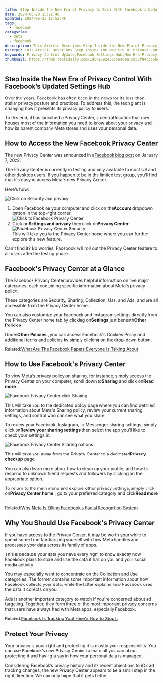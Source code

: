 ```yaml
---
title: Step Inside the New Era of Privacy Control With Facebook’s Updated Settings Hub
date: 2024-06-20 15:21:46
updated: 2024-06-23 12:52:46
tags:
  - facebook
categories:
  - meta
  - facebook
description: This Article Describes Step Inside the New Era of Privacy Control With Facebook’s Updated Settings Hub
excerpt: This Article Describes Step Inside the New Era of Privacy Control With Facebook’s Updated Settings Hub
keywords: Privacy Control Update,Facebook Settings Hub,New Era Privacy,Control Social Media,Enhanced Security,Facebook Privacy Hub,User Settings Customization
thumbnail: https://thmb.techidaily.com/1d642682ec5cb6a6ea7cd33f84c3c6bed241d468dfb7fb68a3c7508632db1da6.jpg
---
```


## Step Inside the New Era of Privacy Control With Facebook’s Updated Settings Hub

 Over the years, Facebook has often been in the news for its less-than-stellar privacy posture and practices. To address this, the tech giant is changing how it presents its privacy policy to users.

 To this end, it has launched a Privacy Center, a central location that now houses most of the information you need to know about your privacy and how its parent company Meta stores and uses your personal data.

## How to Access the New Facebook Privacy Center

 The new Privacy Center was announced in a[Facebook blog post](https://about.fb.com/news/2022/01/introducing-privacy-center/) on January 7, 2022.

 The Privacy Center is currently in testing and only available to most US and other desktop users. If you happen to be in the limited test group, you'll find that it's easy to access Meta's new Privacy Center.

Here's how:

![Click on Security and privacy](https://static1.makeuseofimages.com/wordpress/wp-content/uploads/2022/02/FB-Privacy-Center-1.png)

1. Open Facebook on your computer and click on the**Account** dropdown button in the top-right corner.  
![Click to Facebook Privacy Center](https://static1.makeuseofimages.com/wordpress/wp-content/uploads/2022/02/Facebook-Privacy-Center.png)
2. Click on**Settings and privacy** then click on**Privacy Center** .  
![Facebook Privacy Center Security](https://static1.makeuseofimages.com/wordpress/wp-content/uploads/2022/02/FB-Privacy-Center-3.png)  
 This will take you to the Privacy Center home where you can further explore this new feature.

 Can't find it? No worries, Facebook will roll out the Privacy Center feature to all users after the testing phase.

## Facebook's Privacy Center at a Glance

 The Facebook Privacy Center provides helpful information on five major categories, each containing specific information about Meta's privacy policy.

 These categories are Security, Sharing, Collection, Use, and Ads, and are all accessible from the Privacy Center home.

 You can also customize your Facebook and Instagram settings directly from the Privacy Center home tab by clicking on**Settings** just beneath**Other Policies** .

 Under**Other Policies** , you can access Facebook's Cookies Policy and additional terms and policies by simply clicking on the drop-down button.

 Related:[What Are The Facebook Papers Everyone Is Talking About](https://www.makeuseof.com/what-are-facebook-papers/)

## How to Use Facebook's Privacy Center

 To view Meta's privacy policy on sharing, for instance, simply access the Privacy Center on your computer, scroll down to**Sharing** and click on**Read more** .

![Facebook Privacy Center click Sharing](https://static1.makeuseofimages.com/wordpress/wp-content/uploads/2022/02/FB-Privacy-Center-4.png)

 This will take you to the dedicated policy page where you can find detailed information about Meta's Sharing policy, review your current sharing settings, and control who can see what you share.

 To review your Facebook, Instagram, or Messenger sharing settings, simply click on**Review your sharing settings** then select the app you'll like to check your settings in.

![Facebook Privacy Center Sharing options](https://static1.makeuseofimages.com/wordpress/wp-content/uploads/2022/02/Facebook-Privacy-Center-Sharing-settings.png)

 This will take you away from the Privacy Center to a dedicated**Privacy checkup** page.

 You can also learn more about how to clean up your profile, and how to respond to unknown friend requests and followers by clicking on the appropriate option.

 To return to the main menu and explore other privacy settings, simply click on**Privacy Center home** , go to your preferred category and click**Read more** .

 Related:[Why Meta Is Killing Facebook's Facial Recognition System](https://www.makeuseof.com/meta-killing-facebooks-facial-recognition-system/)

## Why You Should Use Facebook's Privacy Center

 If you have access to the Privacy Center, it may be worth your while to spend some time familiarizing yourself with how Meta handles and processes your data across its family of apps.

 This is because your data you have every right to know exactly how Facebook plans to store and use the data it has on you and your social media activity.

 You may especially want to concentrate on the Collection and Use categories. The former contains some important information about how Facebook collects your data, while the latter explains how Facebook uses the data it collects on you.

 Ads is another important category to watch if you're concerned about ad targeting. Together, they form three of the most important privacy concerns that users have always had with Meta apps, especially Facebook.

 Related:[Facebook Is Tracking You! Here's How to Stop It](https://www.makeuseof.com/tag/facebook-tracking-stop/)

## Protect Your Privacy

 Your privacy is your right and protecting it is mostly your responsibility. You can use Facebook’s new Privacy Center to learn all you can about protecting it and having a say in how your personal data is managed.

 Considering Facebook’s privacy history and its recent objections to iOS ad tracking changes, the new Privacy Center appears to be a small step in the right direction. We can only hope that it gets better.


<ins class="adsbygoogle"
     style="display:block"
     data-ad-format="autorelaxed"
     data-ad-client="ca-pub-7571918770474297"
     data-ad-slot="1223367746"></ins>



<ins class="adsbygoogle"
     style="display:block"
     data-ad-client="ca-pub-7571918770474297"
     data-ad-slot="8358498916"
     data-ad-format="auto"
     data-full-width-responsive="true"></ins>
